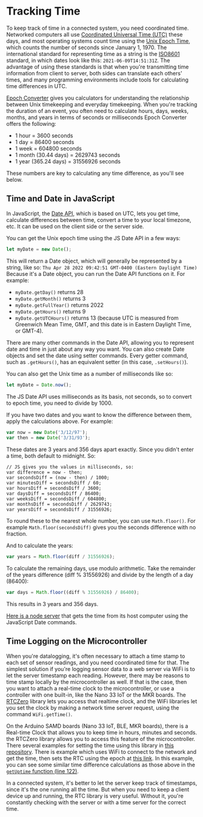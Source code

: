 # Tracking Time 

To keep track of time in a connected system, you need coordinated time.  Networked computers all use [Coordinated Universal Time (UTC)](https://www.timeanddate.com/worldclock/timezone/utc) these days, and most operating systems count time using the [Unix Epoch Time](https://www.epochconverter.com/), which counts the number of seconds since January 1, 1970. The international standard for representing time as a string is the [ISO8601](https://en.wikipedia.org/wiki/ISO_8601) standard, in which dates look like this: `2021-06-09T14:51:31Z`. The advantage of using these standards is that when you're transmitting time information from client to server, both sides can translate each others' times, and many programming environments include tools for calculating time differences in UTC. 

[Epoch Converter](https://www.epochconverter.com/) gives you calculators for understanding the relationship between Unix timekeeping and everyday timekeeping. When you're tracking the duration of an event, you often need to calculate hours, days, weeks, months, and years in terms of seconds or milliseconds Epoch Converter offers the following:

* 1 hour = 3600 seconds
* 1 day = 86400 seconds
* 1 week = 604800 seconds
* 1 month (30.44 days) = 2629743 seconds
* 1 year (365.24 days)  = 31556926 seconds

These numbers are key to calculating any time difference, as you'll see below. 

## Time and Date in JavaScript

In JavaScript, the [Date API](https://developer.mozilla.org/en-US/docs/Web/JavaScript/Reference/Global_Objects/Date), which is based on UTC, lets you get time, calculate differences between time, convert a time to your local timezone, etc. It can be used on the client side or the server side.

You can get the Unix epoch time using the JS Date API in a few ways:

````js
let myDate = new Date();
````

This will return a Date object, which will generally be represented by a string, like so: `Thu Apr 28 2022 09:42:51 GMT-0400 (Eastern Daylight Time)` Because it's a Date object, you can run the Date API functions on it. For example:

* `myDate.getDay()` returns 28
* `myDate.getMonth()` returns 3
* `myDate.getFullYear()` returns 2022
* `myDate.getHours()` returns 9
* `myDate.getUTCHours()` returns 13 (because UTC is measured from Greenwich Mean Time, GMT, and this date is in Eastern Daylight Time, or GMT-4).

There are many other commands in the Date API, allowing you to represent date and time in just about any way you want. You can also create Date objects and set the date using setter commands. Every getter command, such as `.getHours()`, has an equivalent setter (in this case, `.setHours()`).

You can also get the Unix time as a number of milliseconds like so:

````js
let myDate = Date.now();
````

The JS Date API uses milliseconds as its basis, not seconds, so to convert to epoch time, you need to divide by 1000. 

If you have two dates and you want to know the difference between them, apply the calculations above. For example:

````js
var now = new Date('3/12/97');
var then = new Date('3/31/93');
````
These dates are 3 years and 356 days apart exactly. Since you didn't enter a time, both default to midnight. So:

````
// JS gives you the values in milliseconds, so:
var difference = now - then;
var secondsDiff = (now - then) / 1000;
var minutesDiff = secondsDiff / 60; 
var hoursDiff = secondsDiff / 3600; 
var daysDiff = secondsDiff / 86400; 
var weeksDiff = secondsDiff / 604800; 
var monthsDiff = secondsDiff / 2629743; 
var yearsDiff = secondsDiff / 31556926; 
````

To round these to the nearest whole number, you can use `Math.floor()`. For example `Math.floor(secondsDiff)` gives you the seconds difference with no fraction. 

And to calculate the years:

````js
var years = Math.floor(diff / 31556926);
````

To calculate the remaining days, use modulo arithmetic. Take the remainder of the years difference (diff % 31556926) and divide by the length of a day (86400): 

````js
var days = Math.floor((diff % 31556926) / 86400);
````
This results in 3 years and 356 days.

[Here is a node server](https://github.com/tigoe/NodeExamples/tree/main/TimeServer) that gets the time from its host computer using the JavaScript Date commands.

## Time Logging on the Microcontroller

When you're datalogging, it's often necessary to attach a time stamp to each set of sensor readings, and you need coordinated time for that. The simplest solution if you're logging sensor data to a web server via WiFi is to let the server timestamp each reading. However, there may be reasons to time stamp locally by the microcontroller as well. If that is the case, then you want to attach a real-time clock to the microcontroller, or use a controller with one built-in, like the Nano 33 IoT or the MKR boards. The [RTCZero]((https://www.arduino.cc/reference/en/libraries/rtczero/)) library lets you access that realtime clock, and the WiFi libraries let you set the clock by making a network time server request, using the command `WiFi.getTime()`. 

On the Arduino SAMD boards (Nano 33 IoT, BLE, MKR boards), there is a Real-time Clock that allows you to keep time in hours, minutes and seconds. the RTCZero library allows you to access this feature of the microcontroller. There several examples for setting the time using this library in [this repository](https://github.com/ITPNYU/clock-club/tree/main/Microcontroller_Time_Setting_Methods). There is example which uses WiFi to connect to the network and get the time, then sets the RTC using the epoch at [this link](https://github.com/ITPNYU/clock-club/blob/main/Microcontroller_Time_Setting_Methods/WiFiTimeSet/WiFiTimeSet.ino). In this example, you can see some similar time difference calculations as those above in the [`getUptime` function (line 122)](https://github.com/ITPNYU/clock-club/blob/2e73d280f02625948d21c1e7ae69216f9e46cecc/Microcontroller_Time_Setting_Methods/WiFiTimeSet/WiFiTimeSet.ino#L122).

In a connected system, it's better to let the server keep track of timestamps, since it's the one running all the time. But when you need to keep a client device up and running, the RTC library is very useful. Without it, you're constantly checking with the server or with a time server for the correct time. 

